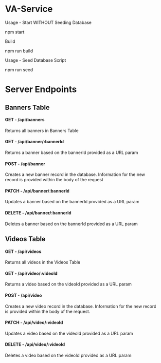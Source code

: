 # VA-Service

Usage - Start WITHOUT Seeding Database

npm start

Build

npm run build

Usage - Seed Database Script

npm run seed

# Server Endpoints

## Banners Table

#### GET - /api/banners

Returns all banners in Banners Table

#### GET - /api/banner/:bannerId

Returns a banner based on the bannerId provided as a URL param

#### POST - /api/banner

Creates a new banner record in the database. Information for the new record is provided within the body of the request

#### PATCH - /api/banner/:bannerId

Updates a banner based on the bannerId provided as a URL param

#### DELETE - /api/banner/:bannerId

Deletes a banner based on the bannerId provided as a URL param

## Videos Table

#### GET - /api/videos

Returns all videos in the Videos Table

#### GET - /api/video/:videoId

Returns a video based on the videoId provided as a URL param

#### POST  - /api/video

Creates a new video record in the database. Information for the new record is provided within the body of the request.

#### PATCH - /api/video/:videoId

Updates a video based on the videoId provided as a URL param

#### DELETE - /api/video/:videoId

Deletes a video based on the videoId provided as a URL param